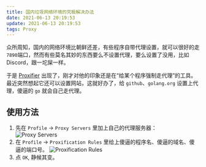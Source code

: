 ```yaml
---
title: 国内垃圾网络环境的究极解决办法
date: 2021-06-13 20:19:53
update: 2021-06-13 20:19:53
tags: Proxy
---
```


众所周知，国内的网络环境比朝鲜还差，有些程序自带代理设置，就可以很好的走`7890`端口，然而有些莫名其妙的东西要么不设置代理，要么设置了没用，比如 Discord，跟一坨屎一样。

于是 [Proxifier](https://www.proxifier.com/) 出现了，刚才对他的印象还是在“给某个程序强制走代理”的工具。最近突然想起它还可以设置网站，这就好办了，给 `github`、`golang.org` 设置上代理，傻逼的 `go` 就会自己走代理。

## 使用方法

1. 先在 `Profile` -> `Proxy Servers` 里加上自己的代理服务器：
  ![Proxy Servers](https://sheey-blog-resources.oss-cn-hangzhou.aliyuncs.com/images/proxy-servers.png)
2. 在 `Profile` -> `Proxification Rules` 里给上傻逼的程序名、傻逼的域名、傻逼的端口号。
  ![Proxification Rules](https://sheey-blog-resources.oss-cn-hangzhou.aliyuncs.com/images/proxificaiton-rules.png)
3. 点 `OK`, 静候其变。
